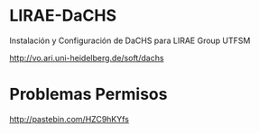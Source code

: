 LIRAE-DaCHS
===========

Instalación y Configuración de DaCHS para LIRAE Group UTFSM

http://vo.ari.uni-heidelberg.de/soft/dachs


Problemas Permisos
===========

http://pastebin.com/HZC9hKYfs
